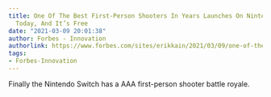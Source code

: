 ```yaml
---
title: One Of The Best First-Person Shooters In Years Launches On Nintendo Switch
  Today, And It’s Free
date: "2021-03-09 20:01:38"
author: Forbes - Innovation
authorlink: https://www.forbes.com/sites/erikkain/2021/03/09/one-of-the-best-first-person-shooters-in-years-launches-on-nintendo-switch-today-and-its-free/
tags:
- Forbes-Innovation
---
```

Finally the Nintendo Switch has a AAA first-person shooter battle royale.